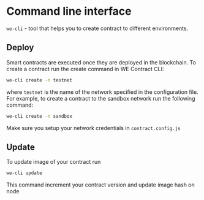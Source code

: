 
# Command line interface

```we-cli``` - tool that helps you to create contract to different environments.


## Deploy

Smart contracts are executed once they are deployed in the blockchain. To create a contract run the create command in WE Contract CLI:

```bash
we-cli create -n testnet
```
where ```testnet``` is the name of the network specified in the configuration file. For example, to create a contract to the sandbox network run the following command:

```bash
we-cli create -n sandbox
```

Make sure you setup your network credentials in ```contract.config.js```

## Update

To update image of your contract run

```bash
we-cli update
```

This command increment your contract version and update image hash on node